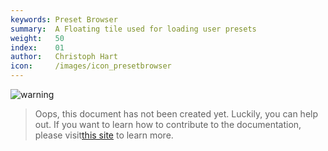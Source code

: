 ```yaml
---
keywords: Preset Browser
summary:  A Floating tile used for loading user presets
weight:   50
index:    01
author:   Christoph Hart
icon:     /images/icon_presetbrowser
---
```



![warning](/images/icon_warning:64px)  
> Oops, this document has not been created yet. Luckily, you can help out. If you want to learn how to contribute to the documentation, please visit[this site](/glossary/contributing) to learn more.  
